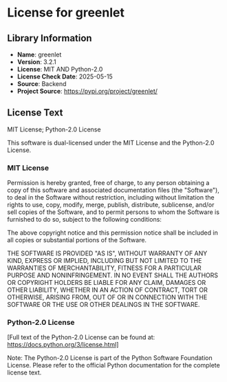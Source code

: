 # License for greenlet

## Library Information
- **Name**: greenlet
- **Version**: 3.2.1
- **License**: MIT AND Python-2.0
- **License Check Date**: 2025-05-15
- **Source**: Backend
- **Project Source**: https://pypi.org/project/greenlet/

## License Text
MIT License; Python-2.0 License

This software is dual-licensed under the MIT License and the Python-2.0 License.

### MIT License
Permission is hereby granted, free of charge, to any person obtaining a copy
of this software and associated documentation files (the "Software"), to deal
in the Software without restriction, including without limitation the rights
to use, copy, modify, merge, publish, distribute, sublicense, and/or sell
copies of the Software, and to permit persons to whom the Software is
furnished to do so, subject to the following conditions:

The above copyright notice and this permission notice shall be included in all
copies or substantial portions of the Software.

THE SOFTWARE IS PROVIDED "AS IS", WITHOUT WARRANTY OF ANY KIND, EXPRESS OR
IMPLIED, INCLUDING BUT NOT LIMITED TO THE WARRANTIES OF MERCHANTABILITY,
FITNESS FOR A PARTICULAR PURPOSE AND NONINFRINGEMENT. IN NO EVENT SHALL THE
AUTHORS OR COPYRIGHT HOLDERS BE LIABLE FOR ANY CLAIM, DAMAGES OR OTHER
LIABILITY, WHETHER IN AN ACTION OF CONTRACT, TORT OR OTHERWISE, ARISING FROM,
OUT OF OR IN CONNECTION WITH THE SOFTWARE OR THE USE OR OTHER DEALINGS IN THE
SOFTWARE.

### Python-2.0 License
[Full text of the Python-2.0 License can be found at: https://docs.python.org/3/license.html]

Note: The Python-2.0 License is part of the Python Software Foundation License. Please refer to the official Python documentation for the complete license text.
